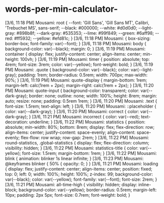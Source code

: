 # words-per-min-calculator-
[3/6, 11:18 PM] Mousami: root {
    --font: 'Gill Sans', 'Gill Sans MT', Calibri, 'Trebuchet MS', sans-serif;
    --black: #000000;
    --white: #d0d0d0;
    --light-gray: #898b8f;
    --dark-gray: #535353;
    --lime: #99f849;
    --green: #6aff98;
    --red: #ff5932;
    --yellow: #efd81c;
}
[3/6, 11:18 PM] Mousami: {
    box-sizing: border-box;
    font-family: var(--font);
}
[3/6, 11:18 PM] Mousami: body {
    background-color: var(--black);
    margin: 0;
}
[3/6, 11:19 PM] Mousami: container {
    display: flex;
    justify-content: center;
    align-items: center;
    min-height: 100vh;
}
[3/6, 11:19 PM] Mousami: timer {
    position: absolute;
    top: 4rem;
    font-size: 3rem;
    color: var(--yellow);
    font-weight: bold;
}
[3/6, 11:19 PM] Mousami: .quote {
    background-color: var(--black);
    color: var(--light-gray);
    padding: 1rem;
    border-radius: 0.5rem;
    width: 700px;
    max-width: 90%;
}
[3/6, 11:19 PM] Mousami: quote-display {
    margin-bottom: 1rem;
    margin-left: calc(1rem + 2px);
    margin-right: calc(1rem + 2px);
}
[3/6, 11:20 PM] Mousami: quote-input {
    background-color: transparent;
    color: var(--dark-gray);
    border: none;
    outline: none;
    width: 100%;
    height: 8rem;
    margin: auto;
    resize: none;
    padding: 0.5rem 1rem;
}
[3/6, 11:20 PM] Mousami: .text {
    font-size: 1.5rem;
    text-align: left;
}
[3/6, 11:20 PM] Mousami: ::placeholder {
    color: var(--dark-gray);
}
[3/6, 11:20 PM] Mousami: correct {
    color: var(--dark-gray);
}
[3/6, 11:21 PM] Mousami: incorrect {
    color: var(--red);
    text-decoration: underline;
}
[3/6, 11:22 PM] Mousami: statistics {
    position: absolute;
    min-width: 80%;
    bottom: 8rem;
    display: flex;
    flex-direction: row;
    align-items: center;
    justify-content: space-evenly;
    align-content: space-evenly;
    flex-flow: row wrap;
    row-gap: 2rem;
}
[3/6, 11:22 PM] Mousami: round-statistics,
.global-statistics {
    display: flex;
    flex-direction: column;
    visibility: hidden;
}
[3/6, 11:22 PM] Mousami: statistics-title {
    color: var(--yellow);
    font-size: 1.5rem;
    margin-bottom: 1rem;
}
[3/6, 11:22 PM] Mousami: blink {
    animation: blinker 1s linear infinite;
}
[3/6, 11:23 PM] Mousami: @keyframes blinker {
    50% {
        opacity: 0;
    }
}
[3/6, 11:21 PM] Mousami: loading {
    display: flex;
    justify-content: center;
    align-items: center;
    position: fixed;
    top: 0;
    left: 0;
    width: 100%;
    height: 100%;
    z-index: 99;
    background-color: var(--black);
    color: var(--yellow);
    font-family: var(--font);
    font-size: 2rem;
}
[3/6, 11:21 PM] Mousami: all-time-high {
    visibility: hidden;
    display: inline-block;
    background-color: var(--yellow);
    border-radius: 0.5rem;
    margin-left: 10px;
    padding: 2px 5px;
    font-size: 0.7rem;
    font-weight: bold;
}
